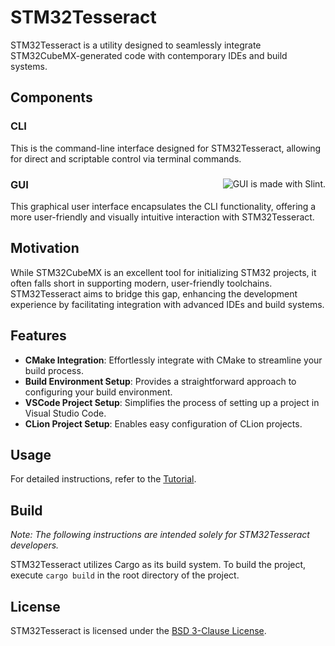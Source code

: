 # STM32Tesseract
STM32Tesseract is a utility designed to seamlessly integrate STM32CubeMX-generated code with contemporary IDEs and build systems.

## Components
### CLI
This is the command-line interface designed for STM32Tesseract, allowing for direct and scriptable control via terminal commands.

<div>

<img align="right" src="https://cdn.jsdelivr.net/gh/slint-ui/slint/logo/madewithslint/madewithslint-logo-dark/madewithslint-logo-dark.svg" alt="GUI is made with Slint.">

### GUI
This graphical user interface encapsulates the CLI functionality, offering a more user-friendly and visually intuitive interaction with STM32Tesseract.

</div>

## Motivation
While STM32CubeMX is an excellent tool for initializing STM32 projects, it often falls short in supporting modern, user-friendly toolchains. STM32Tesseract aims to bridge this gap, enhancing the development experience by facilitating integration with advanced IDEs and build systems.

## Features
- **CMake Integration**: Effortlessly integrate with CMake to streamline your build process.
- **Build Environment Setup**: Provides a straightforward approach to configuring your build environment.
- **VSCode Project Setup**: Simplifies the process of setting up a project in Visual Studio Code.
- **CLion Project Setup**: Enables easy configuration of CLion projects.

## Usage
For detailed instructions, refer to the [Tutorial](https://github.com/ArcticLampyrid/stm32tesseract/blob/main/docs/Tutorial.md).

## Build
*Note: The following instructions are intended solely for STM32Tesseract developers.*

STM32Tesseract utilizes Cargo as its build system. To build the project, execute `cargo build` in the root directory of the project.

## License
STM32Tesseract is licensed under the [BSD 3-Clause License](https://github.com/ArcticLampyrid/stm32tesseract/blob/main/LICENSE.md).
